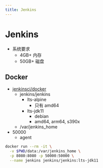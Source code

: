 ```yaml
---
title: Jenkins
---
```


# Jenkins

- 系统要求
  - 4GB+ 内存
  - 50GB+ 磁盘

## Docker

- [jenkinsci/docker](https://github.com/jenkinsci/docker)
  - jenkins/jenkins
    - lts-alpine
      - 只有 amd64
    - lts-jdk11
      - debian
      - amd64, arm64, s390x
  - /var/jenkins_home
- 50000
  - agent

```bash
docker run --rm -it \
  -v $PWD/data:/var/jenkins_home \
  -p 8080:8080 -p 50000:50000 \
  --name jenkins jenkins/jenkins:lts-jdk11
```
